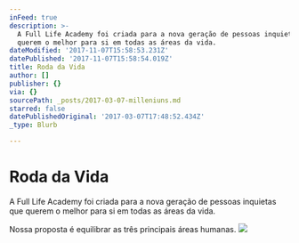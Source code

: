 ```yaml
---
inFeed: true
description: >-
  A Full Life Academy foi criada para a nova geração de pessoas inquietas que
  querem o melhor para si em todas as áreas da vida.
dateModified: '2017-11-07T15:58:53.231Z'
datePublished: '2017-11-07T15:58:54.019Z'
title: Roda da Vida
author: []
publisher: {}
via: {}
sourcePath: _posts/2017-03-07-milleniuns.md
starred: false
datePublishedOriginal: '2017-03-07T17:48:52.434Z'
_type: Blurb

---
```

# Roda da Vida

A Full Life Academy foi criada para a nova geração de pessoas inquietas que querem o melhor para si em todas as áreas da vida.

Nossa proposta é equilibrar as três principais áreas humanas.
![](https://the-grid-user-content.s3-us-west-2.amazonaws.com/f1f3c42c-734f-45b3-accc-608b572077da.png)